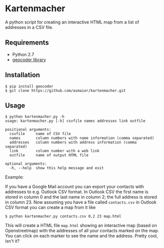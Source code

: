 Kartenmacher
==========

A python script for creating an interactive HTML map from a list of addresses in a CSV file.

Requirements
------------

 - Python 2.7
 - [geocoder library](https://pypi.python.org/pypi/geocoder)

Installation
------------

    $ pip install geocoder
    $ git clone https://github.com/asmaier/kartenmacher.git

Usage
-----

    $ python kartenmacher.py -h
    usage: kartenmacher.py [-h] csvfile names addresses link outfile

    positional arguments:
      csvfile     name of CSV file
      names       column numbers with name information (comma separated)
      addresses   column numbers with address information (comma separated)
      link        column number with a web link
      outfile     name of output HTML file

    optional arguments:
      -h, --help  show this help message and exit


Example:

If you have a Google Mail account you can export your contacts with addresses to e.g. Outlook CSV format.
In Outlook CSV the first name is stored in column 0 and the last name in column 2; the full address is stored
in column 23. Now assuming you have a file called `contacts.csv` in Outlook CSV format you can create a map from it like

	$ python kartenmacher.py contacts.csv 0,2 23 map.html

This will create a HTML file `map.html` showing an interactive map (based on Openstreetmap) with the addresses of all
your contacts marked on the map. You can click on each marker to see the name and the address. Pretty cool, isn't it?


